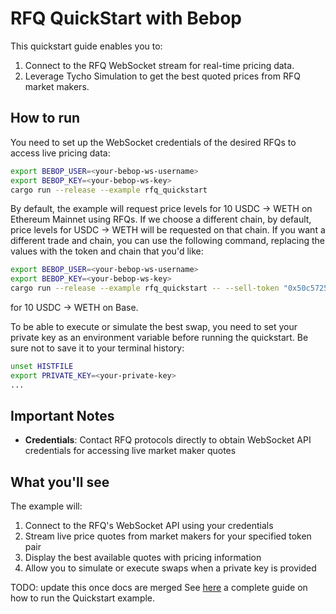 # RFQ QuickStart with Bebop

This quickstart guide enables you to:

1. Connect to the RFQ WebSocket stream for real-time pricing data.
2. Leverage Tycho Simulation to get the best quoted prices from RFQ market makers.

## How to run

You need to set up the WebSocket credentials of the desired RFQs to access live pricing data:

```bash
export BEBOP_USER=<your-bebop-ws-username>
export BEBOP_KEY=<your-bebop-ws-key>
cargo run --release --example rfq_quickstart
```

By default, the example will request price levels for 10 USDC -> WETH on Ethereum Mainnet using RFQs.
If we choose a different chain, by default, price levels for USDC -> WETH will be requested on that chain.
If you want a different trade and chain, you can use the following command, replacing the values with the token and
chain that you'd like:

```bash
export BEBOP_USER=<your-bebop-ws-username>
export BEBOP_KEY=<your-bebop-ws-key>
cargo run --release --example rfq_quickstart -- --sell-token "0x50c5725949A6F0c72E6C4a641F24049A917DB0Cb" --buy-token "0x4200000000000000000000000000000000000006" --sell-amount 10 --chain "base"
```

for 10 USDC -> WETH on Base.

To be able to execute or simulate the best swap, you need to set your private key as an environment variable before running the quickstart. Be sure not to save it to your terminal history:

```bash
unset HISTFILE
export PRIVATE_KEY=<your-private-key>
...
```

## Important Notes

- **Credentials**: Contact RFQ protocols directly to obtain WebSocket API credentials for accessing live market maker
  quotes

## What you'll see

The example will:

1. Connect to the RFQ's WebSocket API using your credentials
2. Stream live price quotes from market makers for your specified token pair
3. Display the best available quotes with pricing information
4. Allow you to simulate or execute swaps when a private key is provided

TODO: update this once docs are merged
See [here](https://docs.propellerheads.xyz/tycho/for-solvers/tycho-quickstart) a complete guide on how to run the
Quickstart example.